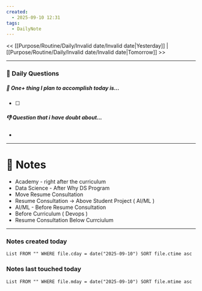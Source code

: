 ```yaml
---
created:
  - 2025-09-10 12:31
tags:
  - DailyNote
---
```

<< [[Purpose/Routine/Daily/Invalid date/Invalid date|Yesterday]] | [[Purpose/Routine/Daily/Invalid date/Invalid date|Tomorrow]] >>

---
### 📅 Daily Questions

##### 🚀 One+ thing I plan to accomplish today is...
- [ ] 

##### 👎 Question that i have doubt about...
- 
---
# 📝 Notes
- Academy - right after the curriculum 
- Data Science - After Why DS Program 
- Move Resume Consultation
- Resume Consultation -> Above Student Project ( AI/ML )
- AI/ML - Before Resume Consultation
- Before Curriculum ( Devops )
- Resume Consultation Below Currciulum 
---
### Notes created today
```dataview
List FROM "" WHERE file.cday = date("2025-09-10") SORT file.ctime asc
```

### Notes last touched today
```dataview
List FROM "" WHERE file.mday = date("2025-09-10") SORT file.mtime asc
```